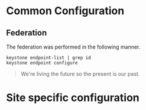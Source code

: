 # Common Configuration

##  Federation
The federation was performed in the following manner.

    keystone endpoint-list | grep id
    keystone endpoint configure

> We're living the future so
> the present is our past.

# Site specific configuration
